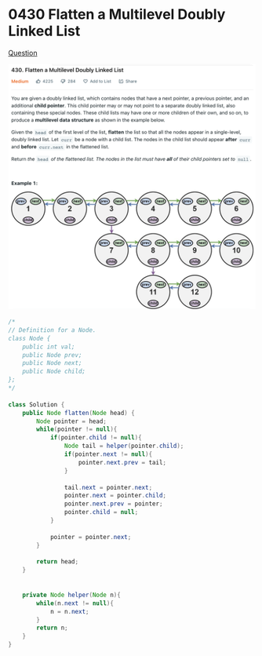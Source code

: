 # 0430 Flatten a Multilevel Doubly Linked List

[Question](https://leetcode.com/problems/flatten-a-multilevel-doubly-linked-list/)

![](../.gitbook/assets/image.png)



```java
/*
// Definition for a Node.
class Node {
    public int val;
    public Node prev;
    public Node next;
    public Node child;
};
*/

class Solution {
    public Node flatten(Node head) {
        Node pointer = head;
        while(pointer != null){
            if(pointer.child != null){
                Node tail = helper(pointer.child);
                if(pointer.next != null){
                    pointer.next.prev = tail;
                }
                
                tail.next = pointer.next;
                pointer.next = pointer.child;
                pointer.next.prev = pointer;
                pointer.child = null;
            }
            
            pointer = pointer.next;
        }
        
        return head;
    }
    
    
    private Node helper(Node n){
        while(n.next != null){
            n = n.next;
        }
        return n;
    }
}
```
